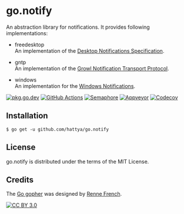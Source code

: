 # go.notify

An abstraction library for notifications. It provides following
implementations:

- freedesktop  
  An implementation of the [Desktop Notifications Specification](https://developer.gnome.org/notification-spec/).

- gntp  
  An implementation of the [Growl Notification Transport Protocol](http://growl.info/documentation/developer/gntp.php).

- windows  
  An implementation for the [Windows Notifications](https://docs.microsoft.com/en-us/windows/win32/shell/notification-area).

[![pkg.go.dev](https://pkg.go.dev/badge/github.com/hattya/go.notify)](https://pkg.go.dev/github.com/hattya/go.notify)
[![GitHub Actions](https://github.com/hattya/go.notify/actions/workflows/ci.yml/badge.svg)](https://github.com/hattya/go.notify/actions/workflows/ci.yml)
[![Semaphore](https://semaphoreci.com/api/v1/hattya/go-notify/branches/master/badge.svg)](https://semaphoreci.com/hattya/go-notify)
[![Appveyor](https://ci.appveyor.com/api/projects/status/ljtswx0rdyear9ft/branch/master?svg=true)](https://ci.appveyor.com/project/hattya/go-notify)
[![Codecov](https://codecov.io/gh/hattya/go.notify/branch/master/graph/badge.svg)](https://codecov.io/gh/hattya/go.notify)


## Installation

```console
$ go get -u github.com/hattya/go.notify
```


## License

go.notify is distributed under the terms of the MIT License.


## Credits

The [Go gopher](https://go.dev/blog/gopher) was designed by [Renne French](https://reneefrench.blogspot.com/).

[![CC BY 3.0](https://i.creativecommons.org/l/by/3.0/80x15.png)](https://creativecommons.org/licenses/by/3.0/)
